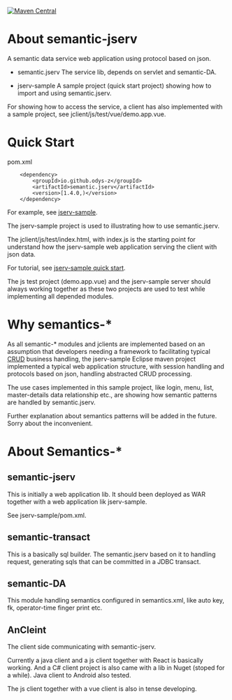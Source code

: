 
[![Maven Central](https://maven-badges.herokuapp.com/maven-central/io.github.odys-z/semantic.jserv/badge.svg)](https://maven-badges.herokuapp.com/maven-central/io.github.odys-z/semantic.jserv/)

# About semantic-jserv
A semantic data service web application using protocol based on json.

- semantic.jserv
The service lib, depends on servlet and semantic-DA.

- jserv-sample
A sample project (quick start project) showing how to import and using semantic.jserv.

For showing how to access the service, a client has also implemented with a sample project, see jclient/js/test/vue/demo.app.vue.

# Quick Start

pom.xml

~~~
    <dependency>
        <groupId>io.github.odys-z</groupId>
        <artifactId>semantic.jserv</artifactId>
        <version>[1.4.0,)</version>
    </dependency>
~~~

For example, see [jserv-sample](https://github.com/odys-z/semantic-jserv/tree/master/jserv-sample).

The jserv-sample project is used to illustrating how to use semantic.jserv.

The jclient/js/test/index.html, with index.js is the starting point for understand how the jserv-sample web application serving the client with json data.

For tutorial, see [jserv-sample quick start](https://odys-z.github.io/Anclient/starter/jsample.html#jsample-quick-start).

The js test project (demo.app.vue) and the jserv-sample server should always working together as these two projects are used to test while implementing all depended modules.

# Why semantics-*
As all semantic-* modules and jclients are implemented based on an assumption that developers needing a framework to facilitating typical [CRUD](https://en.wikipedia.org/wiki/Create,_read,_update_and_delete) business handling, the jserv-sample Eclipse maven project implemented a typical web application structure, with session handling and protocols based on json, handling abstracted CRUD processing.

The use cases implemented in this sample project, like login, menu, list, master-details data relationship etc., are showing how semantic patterns are handled by semantic.jserv.

Further explanation about semantics patterns will be added in the future. Sorry about the inconvenient.

# About Semantics-*

## semantic-jserv

This is initially a web application lib. It should been deployed as WAR together with a web application lik jserv-sample.

See jserv-sample/pom.xml.

## semantic-transact

This is a basically sql builder. The semantic.jserv based on it to handling request, generating sqls that can be committed in a JDBC transact.

## semantic-DA

This module handling semantics configured in semantics.xml, like auto key, fk, operator-time finger print etc.

## AnCleint

The client side communicating with semantic-jserv.

Currently a java client and a js client together with React is basically working. And a C# client project is also came with a lib in Nuget (stoped for a while). Java client to Android also tested.

The js client together with a vue client is also in tense developing.
